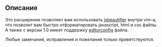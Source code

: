 Описание
------------

Это расширение позволяет вам использовать [jsbeautifier](http://jsbeautifier.org/)
внутри vim-а, что позволит вам быстро отформатировать javascript, html и css файлы.
А также с версии 1.0 имеет поддержку [editorconfig](http://editorconfig.org/) файла.

Любые замечания, исправления и пожелания только приветствуются.
